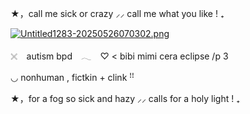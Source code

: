 ★，call me sick or crazy ⸝⸝ call me what you like ! ₊

[![Untitled1283-20250526070302.png](https://i.postimg.cc/G2q0vD1Z/Untitled1283-20250526070302.png)](https://postimg.cc/dkkSYL3B)

𓏴⠀  autism bpd　𓂃⠀
♡ < bibi mimi cera eclipse /p 3

◡  nonhuman , fictkin + clink ꜝꜝ




★，for a fog so sick and hazy ⸝⸝ calls for a holy light  ! ₊
<!--
**roughhousesmp/roughhousesmp** is a ✨ _special_ ✨ repository because its `README.md` (this file) appears on your GitHub profile.

Here are some ideas to get you started:

- 🔭 I’m currently working on ...
- 🌱 I’m currently learning ...
- 👯 I’m looking to collaborate on ...
- 🤔 I’m looking for help with ...
- 💬 Ask me about ...
- 📫 How to reach me: ...
- 😄 Pronouns: ...
- ⚡ Fun fact: ...
-->
